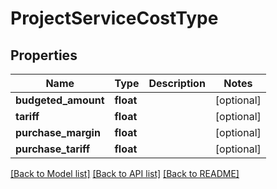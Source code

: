 # ProjectServiceCostType

## Properties

 Name                | Type      | Description | Notes      
---------------------|-----------|-------------|------------
 **budgeted_amount** | **float** |             | [optional] 
 **tariff**          | **float** |             | [optional] 
 **purchase_margin** | **float** |             | [optional] 
 **purchase_tariff** | **float** |             | [optional] 

[[Back to Model list]](../../README.md#documentation-for-models) [[Back to API list]](../../README.md#documentation-for-api-endpoints) [[Back to README]](../../README.md)


